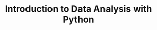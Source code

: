 ---
layout: workshop
category: workshop
title: "Introduction to Data Analysis with Python"
time: 10:00 AM - 1:00 PM PST
human_date: "October 28, 30, and November 4"
year: 2025
location: UCSB Library, Room 1312
instructors: Jairo Melo-Flórez, Jose Niño Muriel
helpers: Hind Al Ali, Jean Allen
pre_workshop_survey: "https://ucsb.co1.qualtrics.com/jfe/form/SV_bJeIoxjp1A9Xx3M?slug=2025-10-28-ucsb-python"
post_workshop_survey: "https://ucsb.co1.qualtrics.com/jfe/form/SV_0lD2XHnezknmSr4?slug=2025-10-28-ucsb-python"
shoreline_url: "https://cglink.me/2dD/r2268292"
jupyter_url: "https://carpentryworkshop.lsit.ucsb.edu/"
lesson_url: "https://carpentry.library.ucsb.edu/2025-10-28-python-ecology-lesson/index.html"
description: "This three-day workshop offers a comprehensive introduction to Python, specifically designed for participants with no prior programming experience. Through the use of Jupyter notebooks, learners will get started coding in Python. The workshop will cover essential skills such as data loading and analysis, automation of data processing tasks, and the creation of basic plots for data visualization."
---